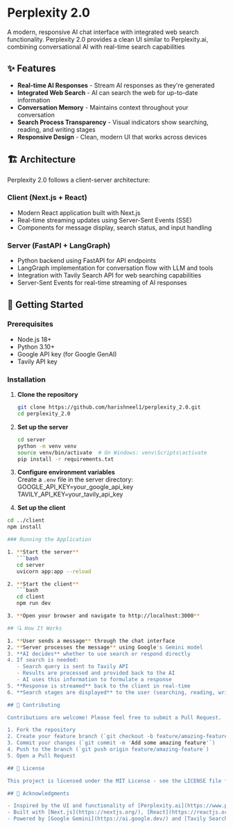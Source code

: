 # Perplexity 2.0

A modern, responsive AI chat interface with integrated web search functionality. Perplexity 2.0 provides a clean UI similar to Perplexity.ai, combining conversational AI with real-time search capabilities

## ✨ Features

- **Real-time AI Responses** - Stream AI responses as they're generated
- **Integrated Web Search** - AI can search the web for up-to-date information
- **Conversation Memory** - Maintains context throughout your conversation
- **Search Process Transparency** - Visual indicators show searching, reading, and writing stages
- **Responsive Design** - Clean, modern UI that works across devices

## 🏗️ Architecture

Perplexity 2.0 follows a client-server architecture:

### Client (Next.js + React)

- Modern React application built with Next.js
- Real-time streaming updates using Server-Sent Events (SSE)
- Components for message display, search status, and input handling

### Server (FastAPI + LangGraph)

- Python backend using FastAPI for API endpoints
- LangGraph implementation for conversation flow with LLM and tools
- Integration with Tavily Search API for web searching capabilities
- Server-Sent Events for real-time streaming of AI responses

## 🚀 Getting Started

### Prerequisites

- Node.js 18+
- Python 3.10+
- Google API key (for Google GenAI)
- Tavily API key

### Installation

1. **Clone the repository**

   ```bash
   git clone https://github.com/harishneel1/perplexity_2.0.git
   cd perplexity_2.0

   ```

2. **Set up the server**

   ```bash
   cd server
   python -m venv venv
   source venv/bin/activate  # On Windows: venv\Scripts\activate
   pip install -r requirements.txt

   ```

3. **Configure environment variables**  
   Create a `.env` file in the server directory:
   GOOGLE_API_KEY=your_google_api_key
   TAVILY_API_KEY=your_tavily_api_key
4. **Set up the client**

````bash
cd ../client
npm install

### Running the Application

1. **Start the server**
   ```bash
   cd server
   uvicorn app:app --reload

2. **Start the client**
   ```bash
   cd client
   npm run dev

3. **Open your browser and navigate to http://localhost:3000**

## 🔍 How It Works

1. **User sends a message** through the chat interface
2. **Server processes the message** using Google's Gemini model
3. **AI decides** whether to use search or respond directly
4. If search is needed:
   - Search query is sent to Tavily API
   - Results are processed and provided back to the AI
   - AI uses this information to formulate a response
5. **Response is streamed** back to the client in real-time
6. **Search stages are displayed** to the user (searching, reading, writing)

## 🤝 Contributing

Contributions are welcome! Please feel free to submit a Pull Request.

1. Fork the repository
2. Create your feature branch (`git checkout -b feature/amazing-feature`)
3. Commit your changes (`git commit -m 'Add some amazing feature'`)
4. Push to the branch (`git push origin feature/amazing-feature`)
5. Open a Pull Request

## 📝 License

This project is licensed under the MIT License - see the LICENSE file for details.

## 🙏 Acknowledgments

- Inspired by the UI and functionality of [Perplexity.ai](https://www.perplexity.ai/)
- Built with [Next.js](https://nextjs.org/), [React](https://reactjs.org/), [FastAPI](https://fastapi.tiangolo.com/), and [LangGraph](https://github.com/langchain-ai/langgraph)
- Powered by [Google Gemini](https://ai.google.dev/) and [Tavily Search API](https://tavily.com/)
````
